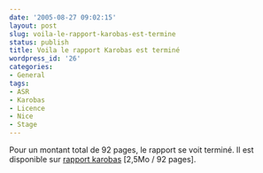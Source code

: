 ```yaml
---
date: '2005-08-27 09:02:15'
layout: post
slug: voila-le-rapport-karobas-est-termine
status: publish
title: Voila le rapport Karobas est terminé
wordpress_id: '26'
categories:
- General
tags:
- ASR
- Karobas
- Licence
- Nice
- Stage
---
```


Pour un montant total de 92 pages, le rapport se voit terminé. Il est disponible sur [rapport karobas](http://thibault.normand.free.fr/rapports/rap_karobas_2005.pdf) [2,5Mo / 92 pages].
